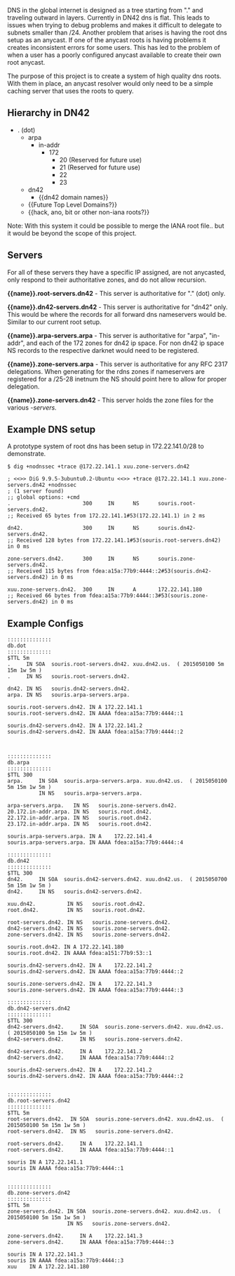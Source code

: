 DNS in the global internet is designed as a tree starting from "." and traveling outward in layers. Currently in DN42 dns is flat. This leads to issues when trying to debug problems and makes it difficult to delegate to subnets smaller than /24. Another problem that arises is having the root dns setup as an anycast. If one of the anycast roots is having problems it creates inconsistent errors for some users. This has led to the problem of when a user has a poorly configured anycast available to create their own root anycast. 

The purpose of this project is to create a system of high quality dns roots. With them in place, an anycast resolver would only need to be a simple caching server that uses the roots to query. 

## Hierarchy in DN42

 - . (dot)
   - arpa
     - in-addr
       - 172
           - 20 (Reserved for future use)
           - 21 (Reserved for future use)
           - 22
           - 23
   - dn42
     - {{dn42 domain names}}
   - {{Future Top Level Domains?}}
   - {{hack, ano, bit or other non-iana roots?}}

Note: With this system it could be possible to merge the IANA root file.. but it would be beyond the scope of this project. 

## Servers

For all of these servers they have a specific IP assigned, are not anycasted, only respond to their authoritative zones, and do not allow recursion. 

**{{name}}.root-servers.dn42** - This server is authoritative for "." (dot) only.

**{{name}}.dn42-servers.dn42** - This server is authoritative for "dn42" only. This would be where the records for all forward dns nameservers would be. Similar to our current root setup.

**{{name}}.arpa-servers.arpa** - This server is authoritative for "arpa", "in-addr", and each of the 172 zones for dn42 ip space. For non dn42 ip space NS records to the respective darknet would need to be registered. 

**{{name}}.zone-servers.arpa** - This server is authoritative for any RFC 2317 delegations. When generating for the rdns zones if nameservers are registered for a /25-28 inetnum the NS should point here to allow for proper delegation.

**{{name}}.zone-servers.dn42** - This server holds the zone files for the various *-servers.* 

## Example DNS setup

A prototype system of root dns has been setup in 172.22.141.0/28 to demonstrate.

```
$ dig +nodnssec +trace @172.22.141.1 xuu.zone-servers.dn42

; <<>> DiG 9.9.5-3ubuntu0.2-Ubuntu <<>> +trace @172.22.141.1 xuu.zone-servers.dn42 +nodnssec
; (1 server found)
;; global options: +cmd
.                       300     IN      NS      souris.root-servers.dn42.
;; Received 65 bytes from 172.22.141.1#53(172.22.141.1) in 2 ms

dn42.                   300     IN      NS      souris.dn42-servers.dn42.
;; Received 128 bytes from 172.22.141.1#53(souris.root-servers.dn42) in 0 ms

zone-servers.dn42.      300     IN      NS      souris.zone-servers.dn42.
;; Received 115 bytes from fdea:a15a:77b9:4444::2#53(souris.dn42-servers.dn42) in 0 ms

xuu.zone-servers.dn42.  300     IN      A       172.22.141.180
;; Received 66 bytes from fdea:a15a:77b9:4444::3#53(souris.zone-servers.dn42) in 0 ms

```


## Example Configs

```
::::::::::::::
db.dot
::::::::::::::
$TTL 5m
.     IN SOA  souris.root-servers.dn42. xuu.dn42.us.  ( 2015050100 5m 15m 1w 5m )
.     IN NS   souris.root-servers.dn42.

dn42. IN NS   souris.dn42-servers.dn42.
arpa. IN NS   souris.arpa-servers.arpa.

souris.root-servers.dn42. IN A 172.22.141.1
souris.root-servers.dn42. IN AAAA fdea:a15a:77b9:4444::1

souris.dn42-servers.dn42. IN A 172.22.141.2
souris.dn42-servers.dn42. IN AAAA fdea:a15a:77b9:4444::2



::::::::::::::
db.arpa
::::::::::::::
$TTL 300
arpa.     IN SOA  souris.arpa-servers.arpa. xuu.dn42.us.  ( 2015050100 5m 15m 1w 5m )
          IN NS   souris.arpa-servers.arpa. 

arpa-servers.arpa.   IN NS   souris.zone-servers.dn42.
20.172.in-addr.arpa. IN NS   souris.root.dn42.
22.172.in-addr.arpa. IN NS   souris.root.dn42.
23.172.in-addr.arpa. IN NS   souris.root.dn42.

souris.arpa-servers.arpa. IN A    172.22.141.4
souris.arpa-servers.arpa. IN AAAA fdea:a15a:77b9:4444::4

::::::::::::::
db.dn42
::::::::::::::
$TTL 300
dn42.     IN SOA  souris.dn42-servers.dn42. xuu.dn42.us.  ( 2015050700 5m 15m 1w 5m )
dn42.     IN NS   souris.dn42-servers.dn42. 

xuu.dn42.          IN NS   souris.root.dn42.
root.dn42.         IN NS   souris.root.dn42.

root-servers.dn42. IN NS   souris.zone-servers.dn42.
dn42-servers.dn42. IN NS   souris.zone-servers.dn42.
zone-servers.dn42. IN NS   souris.zone-servers.dn42.

souris.root.dn42. IN A 172.22.141.180
souris.root.dn42. IN AAAA fdea:a151:77b9:53::1

souris.dn42-servers.dn42. IN A    172.22.141.2
souris.dn42-servers.dn42. IN AAAA fdea:a15a:77b9:4444::2

souris.zone-servers.dn42. IN A    172.22.141.3
souris.zone-servers.dn42. IN AAAA fdea:a15a:77b9:4444::3

::::::::::::::
db.dn42-servers.dn42
::::::::::::::
$TTL 300
dn42-servers.dn42.     IN SOA  souris.zone-servers.dn42. xuu.dn42.us.  ( 2015050100 5m 15m 1w 5m )
dn42-servers.dn42.     IN NS   souris.zone-servers.dn42. 

dn42-servers.dn42.     IN A    172.22.141.2
dn42-servers.dn42.     IN AAAA fdea:a15a:77b9:4444::2

souris.dn42-servers.dn42. IN A    172.22.141.2
souris.dn42-servers.dn42. IN AAAA fdea:a15a:77b9:4444::2


::::::::::::::
db.root-servers.dn42
::::::::::::::
$TTL 5m
root-servers.dn42.  IN SOA  souris.zone-servers.dn42. xuu.dn42.us.  ( 2015050100 5m 15m 1w 5m )
root-servers.dn42.  IN NS   souris.zone-servers.dn42.

root-servers.dn42.     IN A    172.22.141.1
root-servers.dn42.     IN AAAA fdea:a15a:77b9:4444::1

souris IN A 172.22.141.1
souris IN AAAA fdea:a15a:77b9:4444::1


::::::::::::::
db.zone-servers.dn42
::::::::::::::
$TTL 5m
zone-servers.dn42. IN SOA  souris.zone-servers.dn42. xuu.dn42.us.  ( 2015050100 5m 15m 1w 5m )
                   IN NS   souris.zone-servers.dn42. 

zone-servers.dn42.     IN A    172.22.141.3
zone-servers.dn42.     IN AAAA fdea:a15a:77b9:4444::3

souris IN A 172.22.141.3
souris IN AAAA fdea:a15a:77b9:4444::3
xuu    IN A 172.22.141.180
```